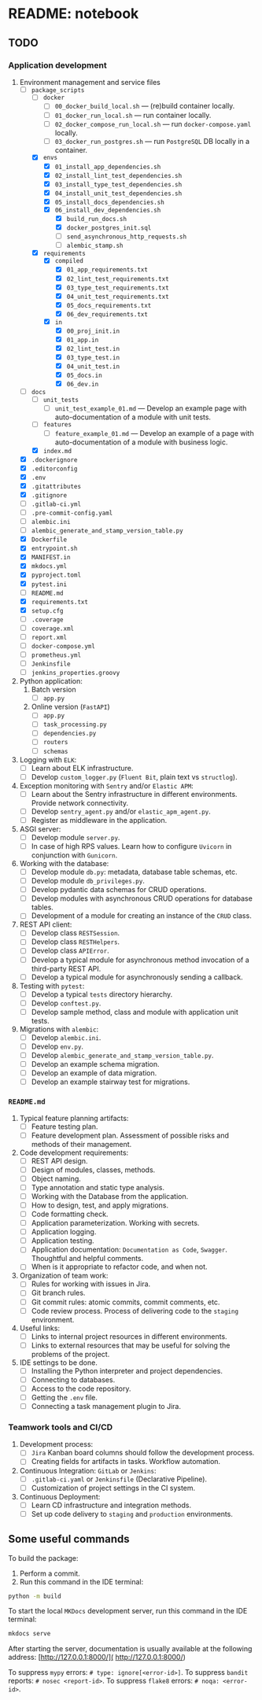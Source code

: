 # README: notebook

## TODO
### Application development
1. Environment management and service files
   - [ ] `package_scripts`
     - [ ] `docker`
       - [ ] `00_docker_build_local.sh` — (re)build container locally.
       - [ ] `01_docker_run_local.sh` — run container locally.
       - [ ] `02_docker_compose_run_local.sh` — run `docker-compose.yaml` locally.
       - [ ] `03_docker_run_postgres.sh` — run `PostgreSQL` DB locally in a container.
     - [x] `envs`
       - [x] `01_install_app_dependencies.sh`
       - [x] `02_install_lint_test_dependencies.sh`
       - [x] `03_install_type_test_dependencies.sh`
       - [x] `04_install_unit_test_dependencies.sh`
       - [x] `05_install_docs_dependencies.sh`
       - [x] `06_install_dev_dependencies.sh`
           - [x] `build_run_docs.sh`
           - [x] `docker_postgres_init.sql`
           - [ ] `send_asynchronous_http_requests.sh`
           - [ ] `alembic_stamp.sh`
     - [x] `requirements`
       - [x] `compiled`
         - [x] `01_app_requirements.txt`
         - [x] `02_lint_test_requirements.txt`
         - [x] `03_type_test_requirements.txt`
         - [x] `04_unit_test_requirements.txt`
         - [x] `05_docs_requirements.txt`
         - [x] `06_dev_requirements.txt`
       - [x] `in`
         - [x] `00_proj_init.in`
         - [x] `01_app.in`
         - [x] `02_lint_test.in`
         - [x] `03_type_test.in`
         - [x] `04_unit_test.in`
         - [x] `05_docs.in`
         - [x] `06_dev.in`
   - [ ] `docs`
     - [ ] `unit_tests`
       - [ ] `unit_test_example_01.md` — Develop an example page with auto-documentation of a module with unit tests.
     - [ ] `features`
       - [ ] `feature_example_01.md` — Develop an example of a page with auto-documentation of a module with business
         logic.
     - [x] `index.md`
   - [x] `.dockerignore`
   - [x] `.editorconfig`
   - [x] `.env`
   - [x] `.gitattributes`
   - [x] `.gitignore`
   - [ ] `.gitlab-ci.yml`
   - [ ] `.pre-commit-config.yaml`
   - [ ] `alembic.ini`
   - [ ] `alembic_generate_and_stamp_version_table.py`
   - [x] `Dockerfile`
   - [x] `entrypoint.sh`
   - [x] `MANIFEST.in`
   - [x] `mkdocs.yml`
   - [x] `pyproject.toml`
   - [x] `pytest.ini`
   - [ ] `README.md`
   - [x] `requirements.txt`
   - [x] `setup.cfg`
   - [ ] `.coverage`
   - [ ] `coverage.xml`
   - [ ] `report.xml`
   - [ ] `docker-compose.yml`
   - [ ] `prometheus.yml`
   - [ ] `Jenkinsfile`
   - [ ] `jenkins_properties.groovy`
2. Python application:
   1. Batch version
      - [ ] `app.py`
   2. Online version (`FastAPI`)
      - [ ] `app.py`
      - [ ] `task_processing.py`
      - [ ] `dependencies.py`
      - [ ] `routers`
      - [ ] `schemas`
3. Logging with `ELK`:
   - [ ] Learn about ELK infrastructure.
   - [ ] Develop `custom_logger.py` (`Fluent Bit`, plain text vs `structlog`).
4. Exception monitoring with `Sentry` and/or `Elastic APM`:
   - [ ] Learn about the Sentry infrastructure in different environments. Provide network connectivity.
   - [ ] Develop `sentry_agent.py` and/or `elastic_apm_agent.py`.
   - [ ] Register as middleware in the application.
6. ASGI server:
   - [ ] Develop module `server.py`.
   - [ ] In case of high RPS values. Learn how to configure `Uvicorn` in conjunction with `Gunicorn`.
7. Working with the database:
   - [ ] Develop module `db.py`: metadata, database table schemas, etc.
   - [ ] Develop module `db_privileges.py`.
   - [ ] Develop pydantic data schemas for CRUD operations.
   - [ ] Develop modules with asynchronous CRUD operations for database tables.
   - [ ] Development of a module for creating an instance of the `CRUD` class.
8. REST API client:
   - [ ] Develop class `RESTSession`.
   - [ ] Develop class `RESTHelpers`.
   - [ ] Develop class  `APIError`.
   - [ ] Develop a typical module for asynchronous method invocation of a third-party REST API.
   - [ ] Develop a typical module for asynchronously sending a callback.
9. Testing with `pytest`:
   - [ ] Develop a typical `tests` directory hierarchy.
   - [ ] Develop `conftest.py`.
   - [ ] Develop sample method, class and module with application unit tests.
10. Migrations with `alembic`:
     - [ ] Develop `alembic.ini`.
     - [ ] Develop `env.py`.
     - [ ] Develop `alembic_generate_and_stamp_version_table.py`.
     - [ ] Develop an example schema migration.
     - [ ] Develop an example of data migration.
     - [ ] Develop an example stairway test for migrations.

### `README.md`
1. Typical feature planning artifacts:
   - [ ] Feature testing plan.
   - [ ] Feature development plan. Assessment of possible risks and methods of their management.
2. Code development requirements:
   - [ ] REST API design.
   - [ ] Design of modules, classes, methods.
   - [ ] Object naming.
   - [ ] Type annotation and static type analysis.
   - [ ] Working with the Database from the application.
   - [ ] How to design, test, and apply migrations.
   - [ ] Code formatting check.
   - [ ] Application parameterization. Working with secrets.
   - [ ] Application logging.
   - [ ] Application testing.
   - [ ] Application documentation: `Documentation as Code`, `Swagger`. Thoughtful and helpful comments.
   - [ ] When is it appropriate to refactor code, and when not.
3. Organization of team work:
   - [ ] Rules for working with issues in Jira.
   - [ ] Git branch rules.
   - [ ] Git commit rules: atomic commits, commit comments, etc.
   - [ ] Code review process. Process of delivering code to the `staging` environment.
4. Useful links:
   - [ ] Links to internal project resources in different environments.
   - [ ] Links to external resources that may be useful for solving the problems of the project.
5. IDE settings to be done.
   - [ ] Installing the Python interpreter and project dependencies.
   - [ ] Connecting to databases.
   - [ ] Access to the code repository.
   - [ ] Getting the `.env` file.
   - [ ] Connecting a task management plugin to Jira.

### Teamwork tools and CI/CD
 1. Development process:
    - [ ] `Jira` Kanban board columns should follow the development process.
    - [ ] Creating fields for artifacts in tasks. Workflow automation.
 2. Continuous Integration: `GitLab` or `Jenkins`:
    - [ ] `.gitlab-ci.yaml` or `Jenkinsfile` (Declarative Pipeline).
    - [ ] Customization of project settings in the CI system.
 3. Continuous Deployment:
    - [ ] Learn CD infrastructure and integration methods.
    - [ ] Set up code delivery to `staging` and `production` environments.

## Some useful commands

To build the package:
1. Perform a commit.
2. Run this command in the IDE terminal:
```bash
python -m build
```

To start the local `MKDocs` development server, run this command in the IDE terminal:
```bash
mkdocs serve
```
After starting the server, documentation is usually available at the following address: [http://127.0.0.1:8000/](
http://127.0.0.1:8000/)

To suppress `mypy` errors: `# type: ignore[<error-id>]`.
To suppress `bandit` reports: `# nosec <report-id>`.
To suppress `flake8` errors: `# noqa: <error-id>`.
